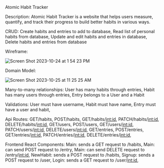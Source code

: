 Atomic Habit Tracker

Description:
Atomic Habit Tracker is a website that helps users measure, quantify, and track their progress to build better habits in various ways.

CRUD:
Create habits and entries to add to database,
Read list of personal habits from database,
Update and edit habits and entries in database,
Delete habits and entries from database

Wireframe:

![Screen Shot 2023-10-24 at 1 54 23 PM](https://github.com/Matt827/Atomic-Habit-Tracker/assets/122830375/ab3a128e-cc6a-449d-b67f-0437724f8de8)

Domain Model:

![Screen Shot 2023-10-25 at 11 25 25 AM](https://github.com/Matt827/Atomic-Habit-Tracker/assets/122830375/7f4c9b66-6f4c-482d-8d30-50ce55eb7956)


Many-to-many relationships:
User has many habits through entries,
Habit has many users through entries,
Entry belongs to a User and a Habit

Validations:
User must have username,
Habit must have name,
Entry must have a user and habit,

Api Routes:
GET/habits,
POST/habits,
GET/habits/<int:id>,
PATCH/habits/<int:id>,
DELETE/habits/<int:id>,
GET/users,
POST/users,
GET/users/<int:id>,
PATCH/users/<int:id>,
DELETE/users/<int:id>,
GET/entries,
POST/entries,
GET/entries/<int:id>,
PATCH/entries/<int:id>,
DELETE/entries/<int:id>,

Frontend React Components:
Main: sends a GET request to /habits,
Main: can send POST request to /entry,
Main: can send DELETE request to /entry/<int:id>,
NewHabit: sends a POST request to /habits,
Signup: sends a POST request to /user,
Login: sends a GET request to /user/<int:id>,



